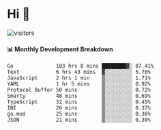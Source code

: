 # Hi 👋
 
![visitors](https://visitor-badge.glitch.me/badge?page_id=sorcererxw.sorcererx)

#### 📊 Monthly Development Breakdown

<!--START_SECTION:waka-->
```text
Go              103 hrs 8 mins ████████▓░ 87.41%
Text            6 hrs 43 mins  ▓░░░░░░░░░ 5.70%
JavaScript      2 hrs 1 min    ▒░░░░░░░░░ 1.71%
YAML            1 hr 5 mins    ▒░░░░░░░░░ 0.92%
Protocol Buffer 50 mins        ▒░░░░░░░░░ 0.72%
Smarty          48 mins        ▒░░░░░░░░░ 0.69%
TypeScript      32 mins        ▒░░░░░░░░░ 0.45%
INI             26 mins        ▒░░░░░░░░░ 0.37%
go.mod          25 mins        ▒░░░░░░░░░ 0.36%
JSON            21 mins        ▒░░░░░░░░░ 0.30%
```
<!--END_SECTION:waka-->
